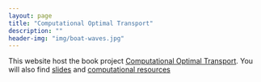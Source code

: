 ```yaml
---
layout: page
title: "Computational Optimal Transport"
description: ""
header-img: "img/boat-waves.jpg"
---
```


This website host the book project [Computational Optimal Transport](../book/). You will also find [slides](../slides/) and [computational resources](../resources/)
